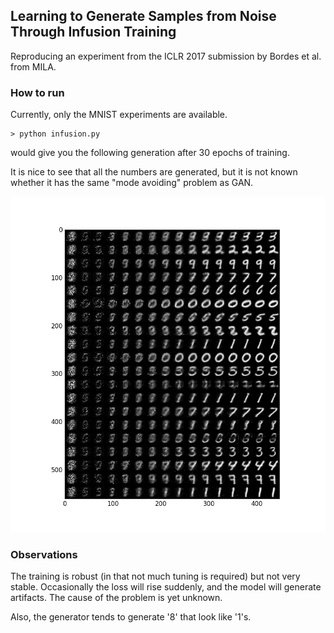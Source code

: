 ## Learning to Generate Samples from Noise Through Infusion Training
Reproducing an experiment from the ICLR 2017 submission by Bordes et al. from MILA.

### How to run
Currently, only the MNIST experiments are available.

```[bash]
> python infusion.py
```

would give you the following generation after 30 epochs of training.

It is nice to see that all the numbers are generated, but it is not known whether it has the same "mode avoiding" problem as GAN.

![](generation.png)

### Observations
The training is robust (in that not much tuning is required) but not very stable.
Occasionally the loss will rise suddenly, and the model will generate artifacts.
The cause of the problem is yet unknown.

Also, the generator tends to generate '8' that look like '1's.
